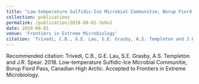 ```yaml
---
title: "Low-temperature Sulfidic-Ice Microbial Communitie, Borup Fiord Pass, Canadian High Arctic"
collection: publications
permalink: /publication/2018-08-01-John1
date: 2018-08-01
venue: 'Frontiers in Extreme Microbiology'
citation: 'Trivedi, C.B., G.E. Lau, S.E. Grasby, A.S. Templeton and J.R. Spear.  2018.  Low-temperature Sulfidic-Ice Microbial Communitie, Borup Fiord Pass, Canadian High Arctic.  Accepted to Frontiers in Extreme Microbiology.'
---
```

Recommended citation: Trivedi, C.B., G.E. Lau, S.E. Grasby, A.S. Templeton and J.R. Spear.  2018.  Low-temperature Sulfidic-Ice Microbial Communitie, Borup Fiord Pass, Canadian High Arctic.  Accepted to Frontiers in Extreme Microbiology.